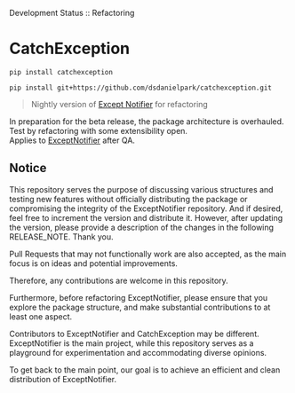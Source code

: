 Development Status :: Refactoring

# CatchException
```
pip install catchexception
```

```
pip install git+https://github.com/dsdanielpark/catchexception.git
```

> Nightly version of [Except Notifier](https://github.com/dsdanielpark/ExceptNotifier) for refactoring

In preparation for the beta release, the package architecture is overhauled. Test by refactoring with some extensibility open. <br>
Applies to [ExceptNotifier](https://github.com/dsdanielpark/ExceptNotifier) after QA.

## Notice
This repository serves the purpose of discussing various structures and testing new features without officially distributing the package or compromising the integrity of the ExceptNotifier repository. And if desired, feel free to increment the version and distribute it. However, after updating the version, please provide a description of the changes in the following RELEASE_NOTE. Thank you.

Pull Requests that may not functionally work are also accepted, as the main focus is on ideas and potential improvements.

Therefore, any contributions are welcome in this repository.

Furthermore, before refactoring ExceptNotifier, please ensure that you explore the package structure, and make substantial contributions to at least one aspect.

Contributors to ExceptNotifier and CatchException may be different. ExceptNotifier is the main project, while this repository serves as a playground for experimentation and accommodating diverse opinions.

To get back to the main point, our goal is to achieve an efficient and clean distribution of ExceptNotifier.
